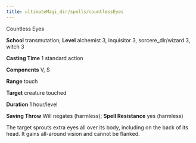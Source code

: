 ```yaml
---
title: ultimateMagi_dir/spells/countlessEyes
---
```

Countless Eyes

**School** transmutation; **Level** alchemist 3, inquisitor 3, sorcere_dir/wizard 3, witch 3

**Casting Time** 1 standard action

**Components** V, S

**Range** touch

**Target** creature touched

**Duration** 1 hour/level

**Saving Throw** Will negates (harmless); **Spell Resistance** yes (harmless)

The target sprouts extra eyes all over its body, including on the back of its head. It gains all-around vision and cannot be flanked.


